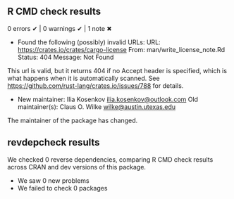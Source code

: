 ## R CMD check results
0 errors ✔ | 0 warnings ✔ | 1 note ✖

*  Found the following (possibly) invalid URLs:
    URL: https://crates.io/crates/cargo-license
      From: man/write_license_note.Rd
      Status: 404
      Message: Not Found

This url is valid, but it returns 404 if no Accept header is specified, which is what happens when it is automatically scanned. 
See https://github.com/rust-lang/crates.io/issues/788 for details.

*  New maintainer:
    Ilia Kosenkov <ilia.kosenkov@outlook.com>
  Old maintainer(s):
    Claus O. Wilke <wilke@austin.utexas.edu>

The maintainer of the package has changed.

## revdepcheck results

We checked 0 reverse dependencies, comparing R CMD check results across CRAN and dev versions of this package.

 * We saw 0 new problems
 * We failed to check 0 packages
